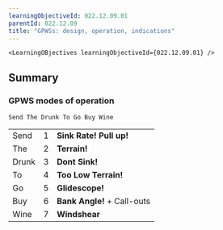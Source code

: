 ```yaml
---
learningObjectiveId: 022.12.09.01
parentId: 022.12.09
title: "GPWSs: design, operation, indications"
---
```


```tsx eval
<LearningOBjectives learningObjectiveId={022.12.09.01} />
```

## Summary

### GPWS modes of operation

`Send The Drunk To Go Buy Wine`

|       |     |                             |
| ----- | --- | --------------------------- |
| Send  | 1   | **Sink Rate! Pull up!**     |
| The   | 2   | **Terrain!**                |
| Drunk | 3   | **Dont Sink!**              |
| To    | 4   | **Too Low Terrain!**        |
| Go    | 5   | **Glidescope!**             |
| Buy   | 6   | **Bank Angle!** + Call-outs |
| Wine  | 7   | **Windshear**               |
